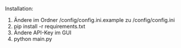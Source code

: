 Installation:
1. Ändere im Ordner /config/config.ini.example zu /config/config.ini
1. pip install -r requirements.txt
2. Ändere API-Key im GUI
3. python main.py
